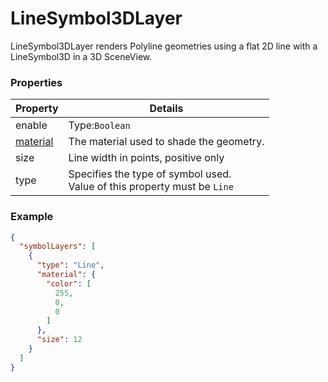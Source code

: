 # LineSymbol3DLayer

LineSymbol3DLayer renders Polyline geometries using a flat 2D line with a LineSymbol3D in a 3D SceneView.

### Properties

| Property | Details
| --- | ---
| enable | Type:`Boolean`
| [material](material.md) | The material used to shade the geometry.
| size | Line width in points, positive only
| type | Specifies the type of symbol used.<br>Value of this property must be `Line`


### Example

```json
{
  "symbolLayers": [
    {
      "type": "Line",
      "material": {
        "color": [
          255,
          0,
          0
        ]
      },
      "size": 12
    }
  ]
}
```

